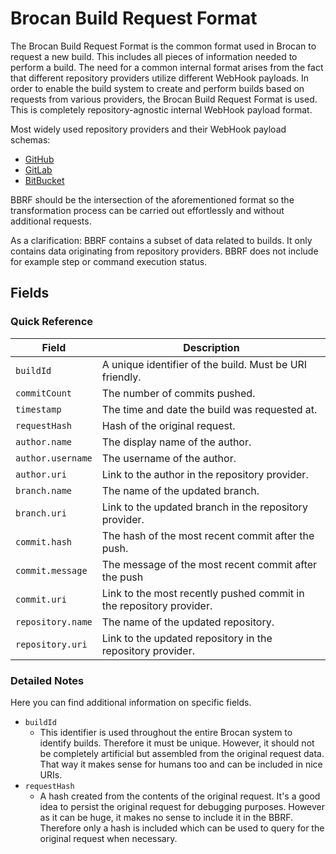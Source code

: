 # Brocan Build Request Format

The Brocan Build Request Format is the common format used in Brocan to request a new build. This includes all pieces of information needed to perform a build. The need for a common internal format arises from the fact that different repository providers utilize different WebHook payloads. In order to enable the build system to create and perform builds based on requests from various providers, the Brocan Build Request Format is used. This is completely repository-agnostic internal WebHook payload format.

Most widely used repository providers and their WebHook payload schemas:

  * [GitHub](https://developer.github.com/v3/activity/events/types/#pushevent)
  * [GitLab](https://docs.gitlab.com/ce/user/project/integrations/webhooks.html#push-events)
  * [BitBucket](https://confluence.atlassian.com/bitbucket/event-payloads-740262817.html#EventPayloads-Push)

BBRF should be the intersection of the aforementioned format so the transformation process can be carried out effortlessly and without additional requests.

As a clarification: BBRF contains a subset of data related to builds. It only contains data originating from repository providers. BBRF does not include for example step or command execution status.

## Fields

### Quick Reference

| Field             | Description                                                         |
| ----------------- | ------------------------------------------------------------------- |
| `buildId`         | A unique identifier of the build. Must be URI friendly.             |
| `commitCount`     | The number of commits pushed.                                       |
| `timestamp`       | The time and date the build was requested at.                       |
| `requestHash`     | Hash of the original request.                                       |
| `author.name`     | The display name of the author.                                     |
| `author.username` | The username of the author.                                         |
| `author.uri`      | Link to the author in the repository provider.                      |
| `branch.name`     | The name of the updated branch.                                     |
| `branch.uri`      | Link to the updated branch in the repository provider.              |
| `commit.hash`     | The hash of the most recent commit after the push.                  |
| `commit.message`  | The message of the most recent commit after the push                |
| `commit.uri`      | Link to the most recently pushed commit in the repository provider. |
| `repository.name` | The name of the updated repository.                                 |
| `repository.uri`  | Link to the updated repository in the repository provider.          |

### Detailed Notes

Here you can find additional information on specific fields.

  * `buildId`
    * This identifier is used throughout the entire Brocan system to identify builds. Therefore it must be unique. However, it should not be completely artificial but assembled from the original request data. That way it makes sense for humans too and can be included in nice URIs.
  * `requestHash`
    * A hash created from the contents of the original request. It's a good idea to persist the original request for debugging purposes. However as it can be huge, it makes no sense to include it in the BBRF. Therefore only a hash is included which can be used to query for the original request when necessary.